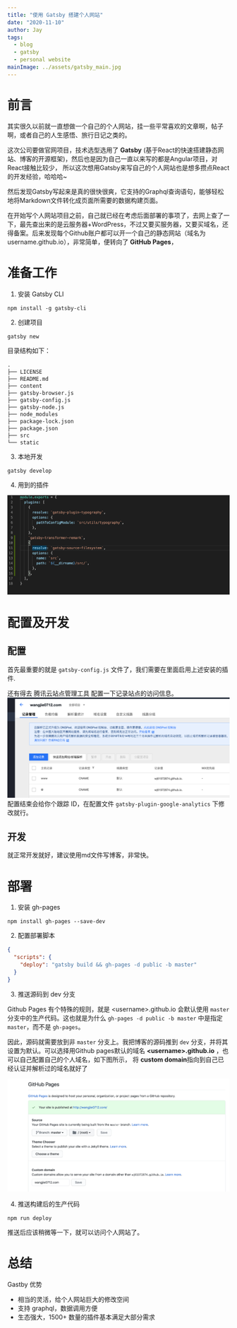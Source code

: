 ```yaml
---
title: "使用 Gatsby 搭建个人网站"
date: "2020-11-10"
author: Jay
tags:
  - blog
  - gatsby
  - personal website
mainImage: ../assets/gatsby_main.jpg
---
```


# 前言

其实很久以前就一直想做一个自己的个人网站，挂一些平常喜欢的文章啊，帖子啊，或者自己的人生感悟、旅行日记之类的。

这次公司要做官网项目，技术选型选用了 **Gatsby** (基于React的快速搭建静态网站、博客的开源框架)，然后也是因为自己一直以来写的都是Angular项目，对React接触比较少，
所以这次想用Gatsby来写自己的个人网站也是想多攒点React的开发经验，哈哈哈~

然后发现Gatsby写起来是真的很快很爽，它支持的Graphql查询语句，能够轻松地将Markdown文件转化成页面所需要的数据构建页面。

在开始写个人网站项目之前，自己就已经在考虑后面部署的事项了，去网上查了一下，最先查出来的是云服务器+WordPress，不过又要买服务器，又要买域名，还得备案。后来发现每个Github账户都可以开一个自己的静态网站（域名为 username.github.io），非常简单，便转向了 **GitHub Pages**，


# 准备工作

1. 安装 Gatsby CLI

```shell
npm install -g gatsby-cli
```

2. 创建项目

```shell
gatsby new
```

目录结构如下：

```
.
├── LICENSE
├── README.md
├── content
├── gatsby-browser.js
├── gatsby-config.js
├── gatsby-node.js
├── node_modules
├── package-lock.json
├── package.json
├── src
└── static
```

3. 本地开发

```shell
gatsby develop
```

4. 用到的插件

![image](/assets/Plug-in.jpg)

# 配置及开发

## 配置

首先最重要的就是 `gatsby-config.js` 文件了，我们需要在里面启用上述安装的插件.

还有得去 腾讯云站点管理工具 配置一下记录站点的访问信息。
![image](/assets/domain-config.jpg)
配置结束会给你个跟踪 ID，在配置文件 `gatsby-plugin-google-analytics` 下修改就行。

## 开发
就正常开发就好，建议使用md文件写博客，非常快。


# 部署

1. 安装 gh-pages

```shell
npm install gh-pages --save-dev
```

2. 配置部署脚本

```json
{
  "scripts": {
    "deploy": "gatsby build && gh-pages -d public -b master"
  }
}
```

3. 推送源码到 dev 分支

Github Pages 有个特殊的规则，就是 \<username\>.github.io 会默认使用 `master` 分支中的生产代码。这也就是为什么 `gh-pages -d public -b master` 中是指定 `master`，而不是 `gh-pages`。

因此，源码就需要放到非 `master` 分支上。我把博客的源码推到 `dev` 分支，并将其设置为默认。可以选择用Github pages默认的域名 **\<username\>.github.io** ，也可以自己配置自己的个人域名，如下图所示，
将 **custom domain**指向到自己已经认证并解析过的域名就好了

![image](/assets/github-page-config.jpg)

4. 推送构建后的生产代码

```shell
npm run deploy
```

推送后应该稍微等一下，就可以访问个人网站了。

# 总结

Gastby 优势

- 相当的灵活，给个人网站巨大的修改空间
- 支持 graphql，数据调用方便
- 生态强大，1500+ 数量的插件基本满足大部分需求



